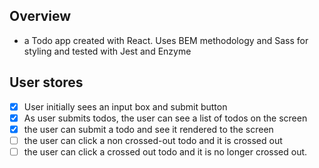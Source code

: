 ## Overview
- a Todo app created with React. Uses BEM methodology and Sass for styling and tested with Jest and Enzyme

## User stores 
- [X] User initially sees an input box and submit button 
- [X] As user submits todos, the user can see a list of todos on the screen 
- [X] the user can submit a todo and see it rendered to the screen 
- [ ] the user can click a non crossed-out todo and it is crossed out 
- [ ] the user can click a crossed out todo and it is no longer crossed out.